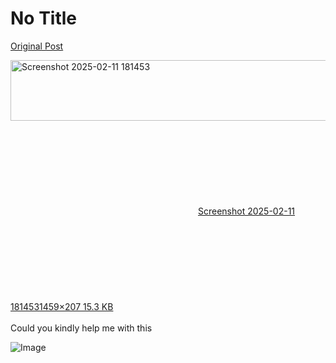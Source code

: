 # No Title

[Original Post](https://discourse.onlinedegree.iitm.ac.in/t/164277/119)

<p><div class="lightbox-wrapper"><a class="lightbox" href="https://europe1.discourse-cdn.com/flex013/uploads/iitm/original/3X/b/7/b7b024074300d61b0df1d7ebf727f9cfb8fcceae.png" data-download-href="/uploads/short-url/qcYKVrgkNokn9jbch4vRvh7U3Aq.png?dl=1" title="Screenshot 2025-02-11 181453" rel="noopener nofollow ugc"><img src="https://europe1.discourse-cdn.com/flex013/uploads/iitm/original/3X/b/7/b7b024074300d61b0df1d7ebf727f9cfb8fcceae.png" alt="Screenshot 2025-02-11 181453" data-base62-sha1="qcYKVrgkNokn9jbch4vRvh7U3Aq" width="690" height="97" data-dominant-color="181518"><div class="meta"><svg class="fa d-icon d-icon-far-image svg-icon" aria-hidden="true"><use href="#far-image"></use></svg><span class="filename">Screenshot 2025-02-11 181453</span><span class="informations">1459×207 15.3 KB</span><svg class="fa d-icon d-icon-discourse-expand svg-icon" aria-hidden="true"><use href="#discourse-expand"></use></svg></div></a></div><br>
Could you kindly help me with this</p>

![Image](https://europe1.discourse-cdn.com/flex013/uploads/iitm/original/3X/b/7/b7b024074300d61b0df1d7ebf727f9cfb8fcceae.png)